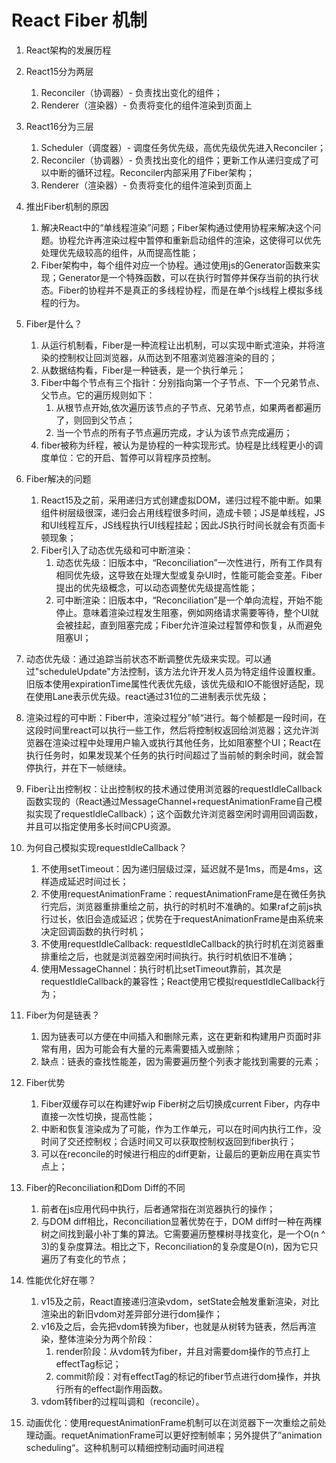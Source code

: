 # React Fiber 机制

1. React架构的发展历程
  1. React15分为两层
      1. Reconciler（协调器）- 负责找出变化的组件；
      2. Renderer（渲染器）- 负责将变化的组件渲染到页面上
  2. React16分为三层
      1. Scheduler（调度器）- 调度任务优先级，高优先级优先进入Reconciler；
      2. Reconciler（协调器）- 负责找出变化的组件；更新工作从递归变成了可以中断的循环过程。Reconciler内部采用了Fiber架构；
      3. Renderer（渲染器）- 负责将变化的组件渲染到页面上

2. 推出Fiber机制的原因
    1. 解决React中的“单线程渲染”问题；Fiber架构通过使用协程来解决这个问题。协程允许再渲染过程中暂停和重新启动组件的渲染，这使得可以优先处理优先级较高的组件，从而提高性能；
    2. Fiber架构中，每个组件对应一个协程。通过使用js的Generator函数来实现；Generator是一个特殊函数，可以在执行时暂停并保存当前的执行状态。Fiber的协程并不是真正的多线程协程，而是在单个js线程上模拟多线程的行为。

3. Fiber是什么？
    1. 从运行机制看，Fiber是一种流程让出机制，可以实现中断式渲染，并将渲染的控制权让回浏览器，从而达到不阻塞浏览器渲染的目的；
    2. 从数据结构看，Fiber是一种链表，是一个执行单元；
    3. Fiber中每个节点有三个指针：分别指向第一个子节点、下一个兄弟节点、父节点。它的遍历规则如下：
        1. 从根节点开始,依次遍历该节点的子节点、兄弟节点，如果两者都遍历了，则回到父节点；
        2. 当一个节点的所有子节点遍历完成，才认为该节点完成遍历；
    4. fiber被称为纤程，被认为是协程的一种实现形式。协程是比线程更小的调度单位：它的开启、暂停可以背程序员控制。

4. Fiber解决的问题
    1. React15及之前，采用递归方式创建虚拟DOM，递归过程不能中断。如果组件树层级很深，递归会占用线程很多时间，造成卡顿；JS是单线程，JS和UI线程互斥，JS线程执行UI线程挂起；因此JS执行时间长就会有页面卡顿现象；
    2. Fiber引入了动态优先级和可中断渲染：
        1. 动态优先级：旧版本中，“Reconciliation”一次性进行，所有工作具有相同优先级，这导致在处理大型或复杂UI时，性能可能会变差。Fiber提出的优先级概念，可以动态调整优先级提高性能；
        2. 可中断渲染：旧版本中，“Reconciliation”是一个单向流程，开始不能停止。意味着渲染过程发生阻塞，例如网络请求需要等待，整个UI就会被挂起，直到阻塞完成；Fiber允许渲染过程暂停和恢复，从而避免阻塞UI；

5. 动态优先级：通过追踪当前状态不断调整优先级来实现。可以通过"scheduleUpdate"方法控制，该方法允许开发人员为特定组件设置权重。旧版本使用expirationTime属性代表优先级，该优先级和IO不能很好适配，现在使用Lane表示优先级。react通过31位的二进制表示优先级；

6. 渲染过程的可中断：Fiber中，渲染过程分”帧“进行。每个帧都是一段时间，在这段时间里react可以执行一些工作，然后将控制权返回给浏览器；这允许浏览器在渲染过程中处理用户输入或执行其他任务，比如阻塞整个UI；React在执行任务时，如果发现某个任务的执行时间超过了当前帧的剩余时间，就会暂停执行，并在下一帧继续。

7. Fiber让出控制权：让出控制权的技术通过使用浏览器的requestIdleCallback函数实现的（React通过MessageChannel+requestAnimationFrame自己模拟实现了requestIdleCallback）；这个函数允许浏览器空闲时调用回调函数，并且可以指定使用多长时间CPU资源。

8. 为何自己模拟实现requestIdleCallback？
    1. 不使用setTimeout：因为递归层级过深，延迟就不是1ms，而是4ms，这样造成延迟时间过长；
    2. 不使用requestAnimationFrame：requestAnimationFrame是在微任务执行完后，浏览器重排重绘之前，执行的时机时不准确的。如果raf之前js执行过长，依旧会造成延迟；优势在于requestAnimationFrame是由系统来决定回调函数的执行时机；
    3. 不使用requestIdleCallback: requestIdleCallback的执行时机在浏览器重排重绘之后，也就是浏览器空闲时间执行。执行时机依旧不准确；
    4. 使用MessageChannel：执行时机比setTimeout靠前，其次是requestIdleCallback的兼容性；React使用它模拟requestIdleCallback行为；

9. Fiber为何是链表？
    1. 因为链表可以方便在中间插入和删除元素，这在更新和构建用户页面时非常有用，因为可能会有大量的元素需要插入或删除；
    2. 缺点：链表的查找性能差，因为需要遍历整个列表才能找到需要的元素；

10. Fiber优势
    1. Fiber双缓存可以在构建好wip Fiber树之后切换成current Fiber，内存中直接一次性切换，提高性能；
    2. 中断和恢复渲染成为了可能，作为工作单元，可以在时间内执行工作，没时间了交还控制权；合适时间又可以获取控制权返回到fiber执行；
    3. 可以在reconcile的时候进行相应的diff更新，让最后的更新应用在真实节点上；

11. Fiber的Reconciliation和Dom Diff的不同
    1. 前者在js应用代码中执行，后者通常指在浏览器执行的操作；
    2. 与DOM diff相比，Reconciliation显著优势在于，DOM diff时一种在两棵树之间找到最小补丁集的算法。它需要遍历整棵树寻找变化，是一个O(n ^ 3)的复杂度算法。相比之下，Reconciliation的复杂度是O(n)，因为它只遍历了有变化的节点；

12. 性能优化好在哪？
    1. v15及之前，React直接递归渲染vdom，setState会触发重新渲染，对比渲染出的新旧vdom对差异部分进行dom操作；
    2. v16及之后，会先把vdom转换为fiber，也就是从树转为链表，然后再渲染，整体渲染分为两个阶段：
        1. render阶段：从vdom转为fiber，并且对需要dom操作的节点打上effectTag标记；
        2. commit阶段：对有effectTag的标记的fiber节点进行dom操作，并执行所有的effect副作用函数。
    3. vdom转fiber的过程叫调和（reconcile）。

14. 动画优化：使用requestAnimationFrame机制可以在浏览器下一次重绘之前处理动画。requetAnimationFrame可以更好控制帧率；另外提供了”animation scheduling“。这种机制可以精细控制动画时间进程